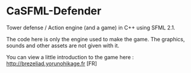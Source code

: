 CaSFML-Defender
===============

Tower defense / Action engine (and a game) in C++ using SFML 2.1.

The code here is only the engine used to make the game. The graphics, sounds and other assets are not given with it.

You can view a little introduction to the game here : http://brezeliad.yorunohikage.fr [FR]
